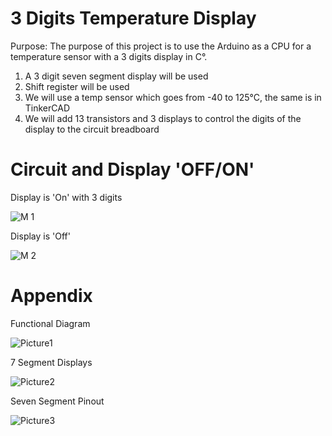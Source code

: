# 3 Digits Temperature Display
Purpose:  The purpose of this project is to use the Arduino as a CPU for a temperature sensor with a 3 digits display in C°.
1) A 3 digit seven segment display will be used
2) Shift register will be used
3) We will use a temp sensor which goes from -40 to 125°C, the same is in TinkerCAD
4) We will add 13 transistors and 3 displays to control the digits of the display to the circuit breadboard

# Circuit and Display 'OFF/ON'

Display is 'On' with 3 digits

![M 1](https://user-images.githubusercontent.com/102126445/162612708-85bd3461-f2f5-48e9-885d-58e562ad2547.jpg)

Display is 'Off'

![M 2](https://user-images.githubusercontent.com/102126445/162612710-f25053f4-9967-40ce-b285-a6b36adc2ebe.jpg)

# Appendix

Functional Diagram

![Picture1](https://user-images.githubusercontent.com/102126445/162955051-914b9a16-030e-48aa-a163-f12ef898c75b.png)

7 Segment Displays

![Picture2](https://user-images.githubusercontent.com/102126445/162955338-d6486d01-654b-4b46-9c51-9442e8bcdd76.png)

Seven Segment Pinout

![Picture3](https://user-images.githubusercontent.com/102126445/162955775-5574f02a-6e2e-4218-9ac3-048631a2d78c.png)

